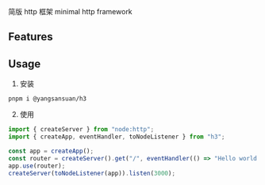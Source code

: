 简版 http 框架
minimal http framework

## Features

## Usage

1. 安装
```
pnpm i @yangsansuan/h3
```
2. 使用

```ts
import { createServer } from "node:http";
import { createApp, eventHandler, toNodeListener } from "h3";

const app = createApp();
const router = createServer().get("/", eventHandler(() => "Hello world!"));
app.use(router);
createServer(toNodeListener(app)).listen(3000);
```
